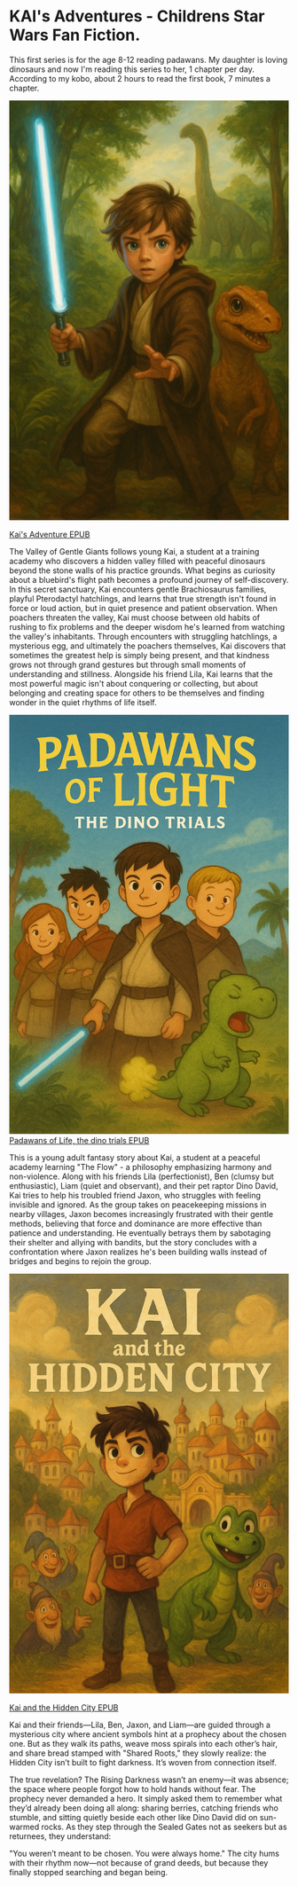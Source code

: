 # KAI's Adventures - Childrens Star Wars Fan Fiction.

This first series is for the age 8-12 reading padawans. My daughter is loving dinosaurs and now I'm reading this series to her, 1 chapter per day. According to my kobo, about 2 hours to read the first book, 7 minutes a chapter. 



![Kai's Adventure](https://github.com/tbiens/My-Books/blob/main/book1cover.png?raw=true)

[Kai's Adventure EPUB](https://github.com/tbiens/My-Books/raw/refs/heads/main/kai_adventures.epub)

The Valley of Gentle Giants follows young Kai, a student at a training academy who discovers a hidden valley filled with peaceful dinosaurs beyond the stone walls of his practice grounds. What begins as curiosity about a bluebird's flight path becomes a profound journey of self-discovery. In this secret sanctuary, Kai encounters gentle Brachiosaurus families, playful Pterodactyl hatchlings, and learns that true strength isn't found in force or loud action, but in quiet presence and patient observation.
When poachers threaten the valley, Kai must choose between old habits of rushing to fix problems and the deeper wisdom he's learned from watching the valley's inhabitants. Through encounters with struggling hatchlings, a mysterious egg, and ultimately the poachers themselves, Kai discovers that sometimes the greatest help is simply being present, and that kindness grows not through grand gestures but through small moments of understanding and stillness.
Alongside his friend Lila, Kai learns that the most powerful magic isn't about conquering or collecting, but about belonging and creating space for others to be themselves and finding wonder in the quiet rhythms of life itself.



![Padawans of Light, the dino trials.](https://github.com/tbiens/My-Books/blob/main/book2cover.png?raw=true)
[Padawans of Life, the dino trials EPUB](https://github.com/tbiens/kai_book_series/raw/refs/heads/main/Padawans_of_Light.epub)


This is a young adult fantasy story about Kai, a student at a peaceful academy learning "The Flow" - a philosophy emphasizing harmony and non-violence. Along with his friends Lila (perfectionist), Ben (clumsy but enthusiastic), Liam (quiet and observant), and their pet raptor Dino David, Kai tries to help his troubled friend Jaxon, who struggles with feeling invisible and ignored. As the group takes on peacekeeping missions in nearby villages, Jaxon becomes increasingly frustrated with their gentle methods, believing that force and dominance are more effective than patience and understanding. He eventually betrays them by sabotaging their shelter and allying with bandits, but the story concludes with a confrontation where Jaxon realizes he's been building walls instead of bridges and begins to rejoin the group.


![Kai and the Hidden City](https://github.com/tbiens/My-Books/blob/main/book3cover.png?raw=true)

[Kai and the Hidden City EPUB](https://github.com/tbiens/kai_book_series/raw/refs/heads/main/Kai_and_the_Hidden_City.epub)


Kai and their friends—Lila, Ben, Jaxon, and Liam—are guided through a mysterious city where ancient symbols hint at a prophecy about the chosen one. But as they walk its paths, weave moss spirals into each other’s hair, and share bread stamped with "Shared Roots," they slowly realize: the Hidden City isn’t built to fight darkness. It’s woven from connection itself.

The true revelation? The Rising Darkness wasn’t an enemy—it was absence; the space where people forgot how to hold hands without fear. The prophecy never demanded a hero. It simply asked them to remember what they’d already been doing all along: sharing berries, catching friends who stumble, and sitting quietly beside each other like Dino David did on sun-warmed rocks.
As they step through the Sealed Gates not as seekers but as returnees, they understand:

"You weren’t meant to be chosen. You were always home."
The city hums with their rhythm now—not because of grand deeds, but because they finally stopped searching and began being.

